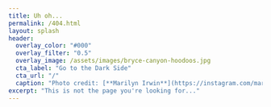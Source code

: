 ```yaml
---
title: Uh oh...
permalink: /404.html
layout: splash
header:
  overlay_color: "#000"
  overlay_filter: "0.5"
  overlay_image: /assets/images/bryce-canyon-hoodoos.jpg
  cta_label: "Go to the Dark Side"
  cta_url: "/"
  caption: "Photo credit: [**Marilyn Irwin**](https://instagram.com/marilyn.m.irwin)"
excerpt: "This is not the page you're looking for..."
---
```

